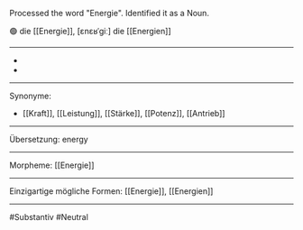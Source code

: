 Processed the word "Energie". Identified it as a Noun.

🟢 die [[Energie]], [ɛnɛʁˈɡiː]
die [[Energien]]

---
-
-

---
Synonyme:
- [[Kraft]], [[Leistung]], [[Stärke]], [[Potenz]], [[Antrieb]]

---
Übersetzung: energy

---
Morpheme:
[[Energie]]

---
Einzigartige mögliche Formen: [[Energie]], [[Energien]]

---
#Substantiv #Neutral